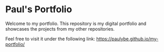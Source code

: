 # Paul's Portfolio

Welcome to my portfolio. This repository is my digital portfolio and showcases the projects from my other repositories. 

Feel free to visit it under the following link: https://paulybe.github.io/my-portfolio/
